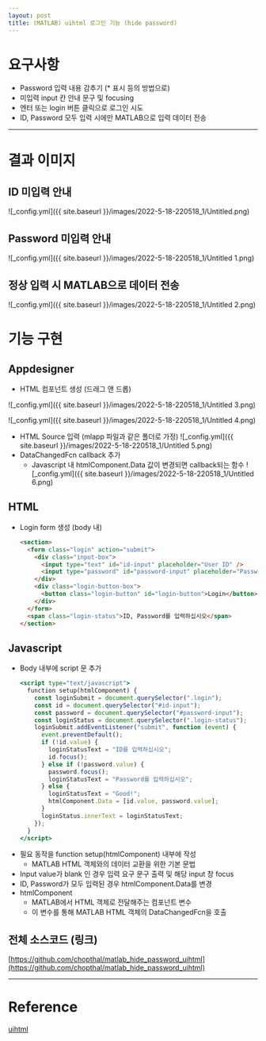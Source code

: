 ```yaml
---
layout: post
title: (MATLAB) uihtml 로그인 기능 (hide password)
---
```


# 요구사항

- Password 입력 내용 감추기 (\* 표시 등의 방법으로)
- 미입력 input 칸 안내 문구 및 focusing
- 엔터 또는 login 버튼 클릭으로 로그인 시도
- ID, Password 모두 입력 시에만 MATLAB으로 입력 데이터 전송

---

# 결과 이미지

## ID 미입력 안내

![_config.yml]({{ site.baseurl }}/images/2022-5-18-220518_1/Untitled.png)

## Password 미입력 안내

![_config.yml]({{ site.baseurl }}/images/2022-5-18-220518_1/Untitled 1.png)

## 정상 입력 시 MATLAB으로 데이터 전송

![_config.yml]({{ site.baseurl }}/images/2022-5-18-220518_1/Untitled 2.png)

# 기능 구현

## Appdesigner

- HTML 컴포넌트 생성 (드래그 앤 드롭)

![_config.yml]({{ site.baseurl }}/images/2022-5-18-220518_1/Untitled 3.png)

![_config.yml]({{ site.baseurl }}/images/2022-5-18-220518_1/Untitled 4.png)

- HTML Source 입력 (mlapp 파일과 같은 폴더로 가정)
  ![_config.yml]({{ site.baseurl }}/images/2022-5-18-220518_1/Untitled 5.png)
- DataChangedFcn callback 추가
  - Javascript 내 htmlComponent.Data 값이 변경되면 callback되는 함수
    ![_config.yml]({{ site.baseurl }}/images/2022-5-18-220518_1/Untitled 6.png)

## HTML

- Login form 생성 (body 내)
  ```html
  <section>
    <form class="login" action="submit">
      <div class="input-box">
        <input type="text" id="id-input" placeholder="User ID" />
        <input type="password" id="password-input" placeholder="Password" />
      </div>
      <div class="login-button-box">
        <button class="login-button" id="login-button">Login</button>
      </div>
    </form>
    <span class="login-status">ID, Password를 입력하십시오</span>
  </section>
  ```

## Javascript

- Body 내부에 script 문 추가
  ```jsx
  <script type="text/javascript">
    function setup(htmlComponent) {
      const loginSubmit = document.querySelector(".login");
      const id = document.querySelector("#id-input");
      const password = document.querySelector("#password-input");
      const loginStatus = document.querySelector(".login-status");
      loginSubmit.addEventListener("submit", function (event) {
        event.preventDefault();
        if (!id.value) {
          loginStatusText = "ID를 입력하십시오";
          id.focus();
        } else if (!password.value) {
          password.focus();
          loginStatusText = "Password를 입력하십시오";
        } else {
          loginStatusText = "Good!";
          htmlComponent.Data = [id.value, password.value];
        }
        loginStatus.innerText = loginStatusText;
      });
    }
  </script>
  ```
- 필요 동작을 function setup(htmlComponent) 내부에 작성
  - MATLAB HTML 객체와의 데이터 교환을 위한 기본 문법
- Input value가 blank 인 경우 입력 요구 문구 출력 및 해당 input 창 focus
- ID, Password가 모두 입력된 경우 htmlComponent.Data를 변경
- htmlComponent
  - MATLAB에서 HTML 객체로 전달해주는 컴포넌트 변수
  - 이 변수를 통해 MATLAB HTML 객체의 DataChangedFcn을 호출

## 전체 소스코드 (링크)

[https://github.com/chopthal/matlab_hide_password_uihtml](https://github.com/chopthal/matlab_hide_password_uihtml)

---

# Reference

[uihtml](https://www.mathworks.com/help/matlab/ref/uihtml.html)
